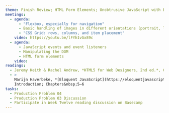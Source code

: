 ```yaml
---
theme: Finish Review; HTML Form Elements; Unobtrusive JavaScript with Event Listeners
meetings:
  - agenda:
      - "Flexbox, especially for navigation"
      - Basic handling of images in different orientations (portrait, landscape)
      - "CSS Grid: rows, columns, and item placement"
    video: https://youtu.be/lFYh1vGx89c
  - agenda:
      - JavaScript events and event listeners
      - Manipulating the DOM
      - HTML form elements
    video:
readings:
  - Jeremy Keith & Rachel Andrew, *HTML5 for Web Designers, 2nd ed.*, Chapter&nbsp;4
  - >
    Marijn Haverbeke, *[Eloquent JavaScript](https://eloquentjavascript.net/), 3rd ed.*,
    Introduction; Chapters&nbsp;5–6
tasks:
  - Production Problem 04
  - Production Problem 03 Discussion
  - Participate in Week Twelve reading discussion on Basecamp
---
```

